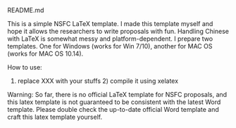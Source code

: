 README.md

This is a simple NSFC LaTeX template. 
I made this template myself and hope it allows the researchers to write proposals with fun. 
Handling Chinese with LaTeX is somewhat messy and platform-dependent. 
I prepare two templates. One for Windows (works for Win 7/10), another for MAC OS (works for MAC OS 10.14).  

How to use:  
1) replace XXX with your stuffs 2) compile it using xelatex 

Warning: 
So far, there is no official LaTeX template for NSFC proposals, 
and this latex template is not guaranteed to be consistent with the latest Word template. 
Please double check the up-to-date official Word template and craft this latex template yourself.   
 